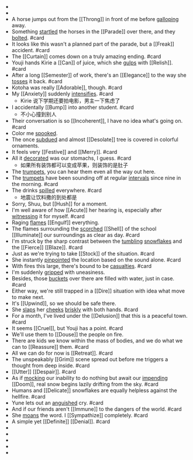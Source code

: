 -
-
- A horse jumps out from the [[Throng]] in front of me before [galloping]([[Gallop]]) away.
- Something [startled]([[Startle]]) the horses in the [[Parade]] over there, and they [bolted]([[Bolt]]). #card
- It looks like this wasn't a planned part of the parade, but a [[Freak]] accident. #card
- The [[Curtain]] comes down on a truly amazing ending. #card
- Youji hands Kirie a [[Can]] of juice, which she [gulps]([[Gulp]]) with [[Relish]]. #card
- After a long [[Semester]] of work, there's an [[Elegance]] to the way she [tosses]([[Toss]]) it back. #card
- Kotoha was really [[Adorable]], though. #card
- My [[Anxiety]] suddenly [intensifies]([[Intensify]]). #card
	- Kirie 说下学期还要拍电影，男主一下焦虑了
- I accidentally [[Bump]] into another student. #card
	- 不小心撞到别人
- Their conversation is so [[Incoherent]], I have no idea what's going on. #card
- Color me [spooked]([[Spook]]).
- The once [subdued]([[Subdue]]) and almost [[Desolate]] tree is covered in colorful ornaments.
- It feels very [[Festive]] and [[Merry]]. #card
- All it [decorated]([[Decorate]]) was our stomachs, I guess. #card
	- 如果所有装饰都可以变成苹果，则装饰的是肚子
- The [trumpets]([[Trumpet]]), you can hear them even all the way out here.
- The [trumpets]([[Trumpet]]) have been sounding off at regular [intervals]([[Interval]]) since nine in the morning. #card
- The drinks [spilled]([[Spill]]) everywhere. #card
	- 地震让饮料撒的到处都是
- Sorry, Shuu, but [[Hush]] for a moment.
- I'm well aware of how [[Acute]] her hearing is, especially after [witnessing]([[Witness]]) it for myself. #card
- Raging [flames]([[Flame]]) [[Engulf]] everything.
- The flames surrounding the [scorched]([[Scorch]]) [[Shell]] of the school [[Illuminate]] our surroundings as clear as day. #card
- I'm struck by the sharp contrast between the [tumbling]([[Tumble]]) [snowflakes]([[Snowflake]]) and the [[Fierce]] [[Blaze]]. #card
- Just as we're trying to take [[Stock]] of the situation. #card
- She instantly [pinpointed]([[Pinpoint]]) the location based on the sound alone. #card
- With fires this large, there's bound to be [casualties]([[Casualty]]). #card
- I'm suddenly [gripped]([[Grip]]) with uneasiness.
- Besides, those [buckets]([[Bucket]]) over there are filled with water, just in case. #card
- Either way, we're still trapped in a [[Dire]] situation with idea what move to make next.
- It's [[Upwind]], so we should be safe there.
- She [slaps]([[Slap]]) her [cheeks]([[Cheek]]) [briskly]([[Briskly]]) with both hands. #card
- For a month, I've lived under the [[Delusion]] that this is a peaceful town. #card
- It seems [[Cruel]], but Youji has a point. #card
- We'll use them to [[Douse]] the people on fire.
- There are kids we know within the mass of bodies, and we do what we can to [[Reassure]] them. #card
- All we can do for now is [[Retreat]]. #card
- The unspeakably [[Grim]] scene spread out before me triggers a thought from deep inside. #card
- [[Utter]] [[Despair]]. #card
- As if [mocking]([[Mock]]) our inability to do nothing but await our [impending]([[Impend]]) [[Doom]], real snow begins lazily drifting from the sky. #card
- Humans and [[Delicate]] snowflakes are equally helpless against the hellfire. #card
- Yune lets out an [anguished]([[Anguish]]) cry. #card
- And if our friends aren't [[Immune]] to the dangers of the world. #card
- She [moans]([[Moan]]) the word. I [[Sympathize]] completely. #card
- A simple yet [[Definite]] [[Denial]]. #card
-
-
-
-
-